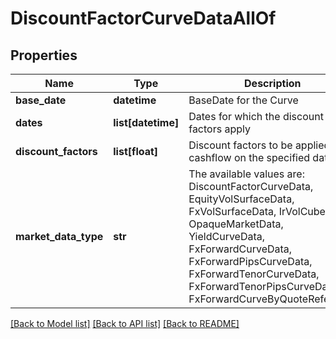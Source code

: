# DiscountFactorCurveDataAllOf


## Properties
Name | Type | Description | Notes
------------ | ------------- | ------------- | -------------
**base_date** | **datetime** | BaseDate for the Curve | 
**dates** | **list[datetime]** | Dates for which the discount factors apply | 
**discount_factors** | **list[float]** | Discount factors to be applied to cashflow on the specified dates | 
**market_data_type** | **str** | The available values are: DiscountFactorCurveData, EquityVolSurfaceData, FxVolSurfaceData, IrVolCubeData, OpaqueMarketData, YieldCurveData, FxForwardCurveData, FxForwardPipsCurveData, FxForwardTenorCurveData, FxForwardTenorPipsCurveData, FxForwardCurveByQuoteReference | 

[[Back to Model list]](../README.md#documentation-for-models) [[Back to API list]](../README.md#documentation-for-api-endpoints) [[Back to README]](../README.md)


